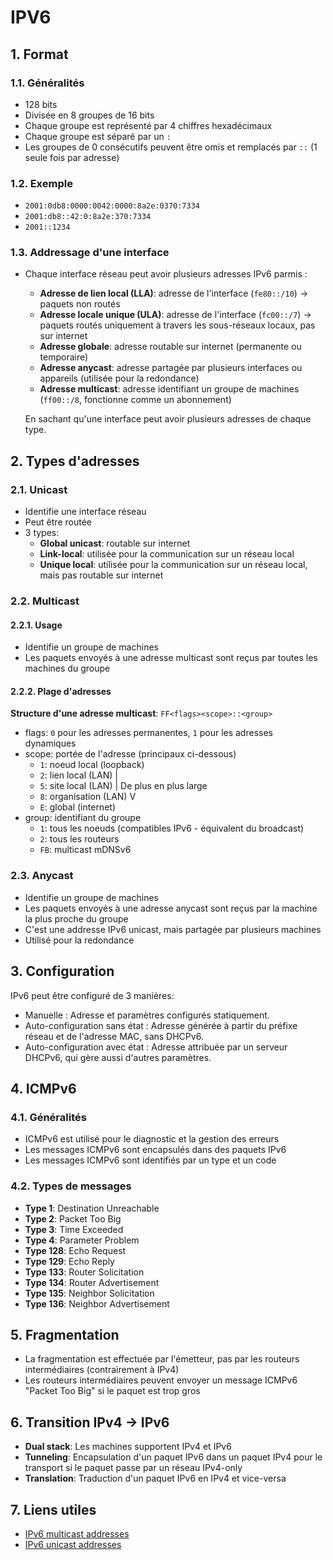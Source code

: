 # IPV6

## 1. Format
### 1.1. Généralités
- 128 bits
- Divisée en 8 groupes de 16 bits
- Chaque groupe est représenté par 4 chiffres hexadécimaux
- Chaque groupe est séparé par un `:`
- Les groupes de 0 consécutifs peuvent être omis et remplacés par `::` (1 seule fois par adresse)

### 1.2. Exemple
- `2001:0db8:0000:0042:0000:8a2e:0370:7334`
- `2001:db8::42:0:8a2e:370:7334`
- `2001::1234`

### 1.3. Addressage d'une interface
- Chaque interface réseau peut avoir plusieurs adresses IPv6 parmis :
    - **Adresse de lien local (LLA)**: adresse de l'interface (`fe80::/10`) $\rightarrow$ paquets non routés
    - **Adresse locale unique (ULA)**: adresse de l'interface (`fc00::/7`) $\rightarrow$ paquets routés uniquement à travers les sous-réseaux locaux, pas sur internet
    - **Adresse globale**: adresse routable sur internet (permanente ou temporaire)
    - **Adresse anycast**: adresse partagée par plusieurs interfaces ou appareils (utilisée pour la redondance)
    - **Adresse multicast**: adresse identifiant un groupe de machines (`ff00::/8`, fonctionne comme un abonnement)

    En sachant qu'une interface peut avoir plusieurs adresses de chaque type.

## 2. Types d'adresses
### 2.1. Unicast
- Identifie une interface réseau
- Peut être routée
- 3 types:
  - **Global unicast**: routable sur internet
  - **Link-local**: utilisée pour la communication sur un réseau local
  - **Unique local**: utilisée pour la communication sur un réseau local, mais pas routable sur internet

### 2.2. Multicast
#### 2.2.1. Usage
- Identifie un groupe de machines
- Les paquets envoyés à une adresse multicast sont reçus par toutes les machines du groupe

#### 2.2.2. Plage d'adresses
**Structure d'une adresse multicast**: `FF<flags><scope>::<group>`
- flags: `0` pour les adresses permanentes, `1` pour les adresses dynamiques
- scope: portée de l'adresse (principaux ci-dessous)
    - `1`: noeud local (loopback)
    - `2`: lien local (LAN)      |
    - `5`: site local (LAN)      |  De plus en plus large
    - `8`: organisation (LAN)    V
    - `E`: global (internet)
- group: identifiant du groupe
    - `1`: tous les noeuds (compatibles IPv6 - équivalent du broadcast)
    - `2`: tous les routeurs
    - `FB`: multicast mDNSv6 

### 2.3. Anycast
- Identifie un groupe de machines
- Les paquets envoyés à une adresse anycast sont reçus par la machine la plus proche du groupe
- C'est une addresse IPv6 unicast, mais partagée par plusieurs machines
- Utilisé pour la redondance

## 3. Configuration
IPv6 peut être configuré de 3 manières:
- Manuelle : Adresse et paramètres configurés statiquement.
- Auto-configuration sans état : Adresse générée à partir du préfixe réseau et de l'adresse MAC, sans DHCPv6.
- Auto-configuration avec état : Adresse attribuée par un serveur DHCPv6, qui gère aussi d'autres paramètres.

## 4. ICMPv6
### 4.1. Généralités
- ICMPv6 est utilisé pour le diagnostic et la gestion des erreurs
- Les messages ICMPv6 sont encapsulés dans des paquets IPv6
- Les messages ICMPv6 sont identifiés par un type et un code

### 4.2. Types de messages
- **Type 1**: Destination Unreachable
- **Type 2**: Packet Too Big
- **Type 3**: Time Exceeded
- **Type 4**: Parameter Problem
- **Type 128**: Echo Request
- **Type 129**: Echo Reply
- **Type 133**: Router Solicitation
- **Type 134**: Router Advertisement
- **Type 135**: Neighbor Solicitation
- **Type 136**: Neighbor Advertisement


## 5. Fragmentation
- La fragmentation est effectuée par l'émetteur, pas par les routeurs intermédiaires (contrairement à IPv4)
- Les routeurs intermédiaires peuvent envoyer un message ICMPv6 "Packet Too Big" si le paquet est trop gros

## 6. Transition IPv4 -> IPv6
- **Dual stack**: Les machines supportent IPv4 et IPv6
- **Tunneling**: Encapsulation d'un paquet IPv6 dans un paquet IPv4 pour le transport si le paquet passe par un réseau IPv4-only
- **Translation**: Traduction d'un paquet IPv6 en IPv4 et vice-versa

## 7. Liens utiles
- [IPv6 multicast addresses](https://www.iana.org/assignments/ipv6-multicast-addresses/ipv6-multicast-addresses.xhtml)
- [IPv6 unicast addresses](https://www.iana.org/assignments/ipv6-unicast-address-assignments/ipv6-unicast-address-assignments.xhtml)










